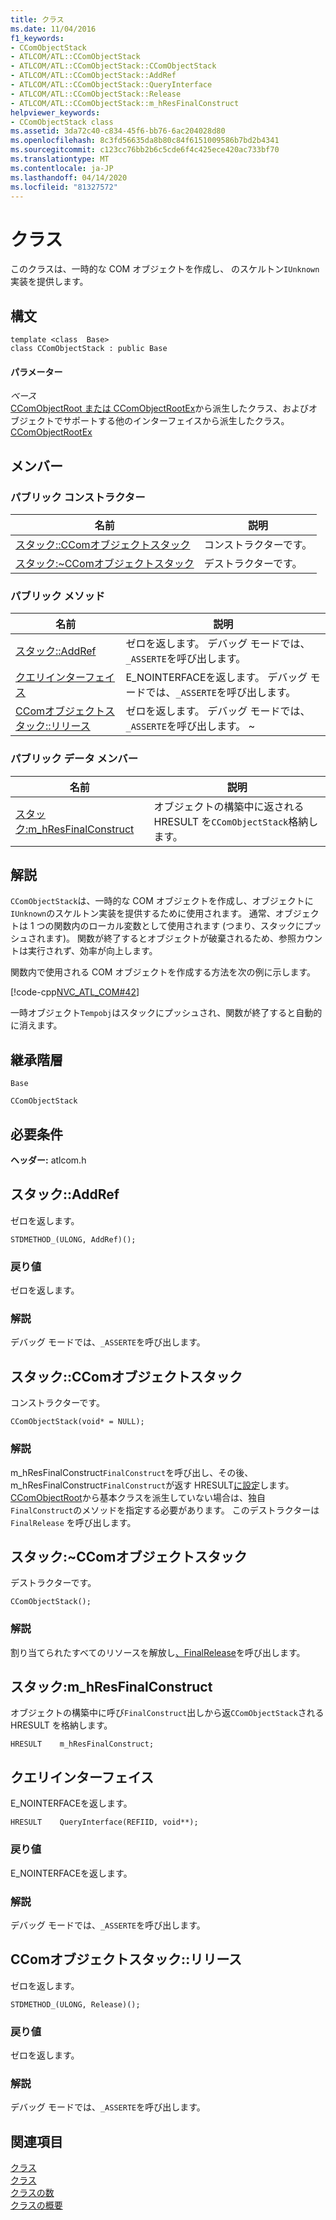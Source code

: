 ```yaml
---
title: クラス
ms.date: 11/04/2016
f1_keywords:
- CComObjectStack
- ATLCOM/ATL::CComObjectStack
- ATLCOM/ATL::CComObjectStack::CComObjectStack
- ATLCOM/ATL::CComObjectStack::AddRef
- ATLCOM/ATL::CComObjectStack::QueryInterface
- ATLCOM/ATL::CComObjectStack::Release
- ATLCOM/ATL::CComObjectStack::m_hResFinalConstruct
helpviewer_keywords:
- CComObjectStack class
ms.assetid: 3da72c40-c834-45f6-bb76-6ac204028d80
ms.openlocfilehash: 8c3fd56635da8b80c84f6151009586b7bd2b4341
ms.sourcegitcommit: c123cc76bb2b6c5cde6f4c425ece420ac733bf70
ms.translationtype: MT
ms.contentlocale: ja-JP
ms.lasthandoff: 04/14/2020
ms.locfileid: "81327572"
---
```

# <a name="ccomobjectstack-class"></a>クラス

このクラスは、一時的な COM オブジェクトを作成し、 のスケルトン`IUnknown`実装を提供します。

## <a name="syntax"></a>構文

```
template <class  Base>
class CComObjectStack : public Base
```

#### <a name="parameters"></a>パラメーター

*ベース*<br/>
[CComObjectRoot または CComObjectRootEx](../../atl/reference/ccomobjectroot-class.md)から派生したクラス、およびオブジェクトでサポートする他のインターフェイスから派生したクラス。 [CComObjectRootEx](../../atl/reference/ccomobjectrootex-class.md)

## <a name="members"></a>メンバー

### <a name="public-constructors"></a>パブリック コンストラクター

|名前|説明|
|----------|-----------------|
|[スタック::CComオブジェクトスタック](#ccomobjectstack)|コンストラクターです。|
|[スタック:~CComオブジェクトスタック](#dtor)|デストラクターです。|

### <a name="public-methods"></a>パブリック メソッド

|名前|説明|
|----------|-----------------|
|[スタック::AddRef](#addref)|ゼロを返します。 デバッグ モードでは、`_ASSERTE`を呼び出します。|
|[クエリインターフェイス](#queryinterface)|E_NOINTERFACEを返します。 デバッグ モードでは、`_ASSERTE`を呼び出します。|
|[CComオブジェクトスタック::リリース](#release)|ゼロを返します。 デバッグ モードでは、`_ASSERTE`を呼び出します。 ~|

### <a name="public-data-members"></a>パブリック データ メンバー

|名前|説明|
|----------|-----------------|
|[スタック:m_hResFinalConstruct](#m_hresfinalconstruct)|オブジェクトの構築中に返される HRESULT を`CComObjectStack`格納します。|

## <a name="remarks"></a>解説

`CComObjectStack`は、一時的な COM オブジェクトを作成し、オブジェクトに`IUnknown`のスケルトン実装を提供するために使用されます。 通常、オブジェクトは 1 つの関数内のローカル変数として使用されます (つまり、スタックにプッシュされます)。 関数が終了するとオブジェクトが破棄されるため、参照カウントは実行されず、効率が向上します。

関数内で使用される COM オブジェクトを作成する方法を次の例に示します。

[!code-cpp[NVC_ATL_COM#42](../../atl/codesnippet/cpp/ccomobjectstack-class_1.cpp)]

一時オブジェクト`Tempobj`はスタックにプッシュされ、関数が終了すると自動的に消えます。

## <a name="inheritance-hierarchy"></a>継承階層

`Base`

`CComObjectStack`

## <a name="requirements"></a>必要条件

**ヘッダー:** atlcom.h

## <a name="ccomobjectstackaddref"></a><a name="addref"></a>スタック::AddRef

ゼロを返します。

```
STDMETHOD_(ULONG, AddRef)();
```

### <a name="return-value"></a>戻り値

ゼロを返します。

### <a name="remarks"></a>解説

デバッグ モードでは、`_ASSERTE`を呼び出します。

## <a name="ccomobjectstackccomobjectstack"></a><a name="ccomobjectstack"></a>スタック::CComオブジェクトスタック

コンストラクターです。

```
CComObjectStack(void* = NULL);
```

### <a name="remarks"></a>解説

m_hResFinalConstruct`FinalConstruct`を呼び出し、その後、m_hResFinalConstruct`FinalConstruct`が返す HRESULT[に設定](#m_hresfinalconstruct)します。 [CComObjectRoot](../../atl/reference/ccomobjectroot-class.md)から基本クラスを派生していない場合は、独自`FinalConstruct`のメソッドを指定する必要があります。 このデストラクターは `FinalRelease` を呼び出します。

## <a name="ccomobjectstackccomobjectstack"></a><a name="dtor"></a>スタック:~CComオブジェクトスタック

デストラクターです。

```
CComObjectStack();
```

### <a name="remarks"></a>解説

割り当てられたすべてのリソースを解放し[、FinalRelease](ccomobjectrootex-class.md#finalrelease)を呼び出します。

## <a name="ccomobjectstackm_hresfinalconstruct"></a><a name="m_hresfinalconstruct"></a>スタック:m_hResFinalConstruct

オブジェクトの構築中に呼び`FinalConstruct`出しから返`CComObjectStack`される HRESULT を格納します。

```
HRESULT    m_hResFinalConstruct;
```

## <a name="ccomobjectstackqueryinterface"></a><a name="queryinterface"></a>クエリインターフェイス

E_NOINTERFACEを返します。

```
HRESULT    QueryInterface(REFIID, void**);
```

### <a name="return-value"></a>戻り値

E_NOINTERFACEを返します。

### <a name="remarks"></a>解説

デバッグ モードでは、`_ASSERTE`を呼び出します。

## <a name="ccomobjectstackrelease"></a><a name="release"></a>CComオブジェクトスタック::リリース

ゼロを返します。

```
STDMETHOD_(ULONG, Release)();
```

### <a name="return-value"></a>戻り値

ゼロを返します。

### <a name="remarks"></a>解説

デバッグ モードでは、`_ASSERTE`を呼び出します。

## <a name="see-also"></a>関連項目

[クラス](../../atl/reference/ccomaggobject-class.md)<br/>
[クラス](../../atl/reference/ccomobject-class.md)<br/>
[クラスの数](../../atl/reference/ccomobjectglobal-class.md)<br/>
[クラスの概要](../../atl/atl-class-overview.md)

